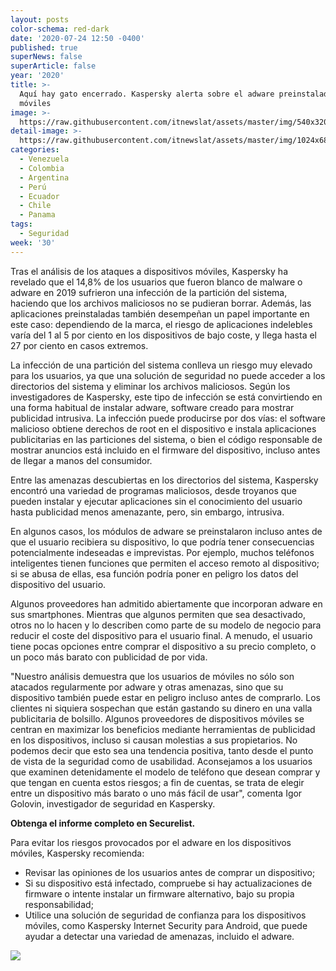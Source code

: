 ```yaml
---
layout: posts
color-schema: red-dark
date: '2020-07-24 12:50 -0400'
published: true
superNews: false
superArticle: false
year: '2020'
title: >-
  Aquí hay gato encerrado. Kaspersky alerta sobre el adware preinstalado en los
  móviles
image: >-
  https://raw.githubusercontent.com/itnewslat/assets/master/img/540x320/Gato-Encerrado-p.jpg
detail-image: >-
  https://raw.githubusercontent.com/itnewslat/assets/master/img/1024x680/Gato-Encerrado-g.jpg
categories:
  - Venezuela
  - Colombia
  - Argentina
  - Perú
  - Ecuador
  - Chile
  - Panama
tags:
  - Seguridad
week: '30'
---
```

Tras el análisis de los ataques a dispositivos móviles, Kaspersky ha revelado que el 14,8% de los usuarios que fueron blanco de malware o adware en 2019 sufrieron una infección de la partición del sistema, haciendo que los archivos maliciosos no se pudieran borrar. Además, las aplicaciones preinstaladas también desempeñan un papel importante en este caso: dependiendo de la marca, el riesgo de aplicaciones indelebles varía del 1 al 5 por ciento en los dispositivos de bajo coste, y llega hasta el 27 por ciento en casos extremos.  

La infección de una partición del sistema conlleva un riesgo muy elevado para los usuarios, ya que una solución de seguridad no puede acceder a los directorios del sistema y eliminar los archivos maliciosos. Según los investigadores de Kaspersky, este tipo de infección se está convirtiendo en una forma habitual de instalar adware, software creado para mostrar publicidad intrusiva. La infección puede producirse por dos vías: el software malicioso obtiene derechos de root en el dispositivo e instala aplicaciones publicitarias en las particiones del sistema, o bien el código responsable de mostrar anuncios está incluido en el firmware del dispositivo, incluso antes de llegar a  manos del consumidor.

Entre las amenazas descubiertas en los directorios del sistema, Kaspersky encontró una variedad de programas maliciosos, desde troyanos que pueden instalar y ejecutar aplicaciones sin el conocimiento del usuario hasta publicidad menos amenazante, pero, sin embargo, intrusiva.

En algunos casos, los módulos de adware se preinstalaron incluso antes de que el usuario recibiera su dispositivo, lo que podría tener consecuencias potencialmente indeseadas e imprevistas. Por ejemplo, muchos teléfonos inteligentes tienen funciones que permiten el acceso remoto al dispositivo; si se abusa de ellas, esa función podría poner en peligro los datos del dispositivo del usuario.

Algunos proveedores han admitido abiertamente que incorporan adware en sus smartphones. Mientras que algunos permiten que sea desactivado, otros no lo hacen y lo describen como parte de su modelo de negocio para reducir el coste del dispositivo para el usuario final. A menudo, el usuario tiene pocas opciones entre comprar el dispositivo a su precio completo, o un poco más barato con publicidad de por vida.

"Nuestro análisis demuestra que los usuarios de móviles no sólo son atacados regularmente por adware y otras amenazas, sino que su dispositivo también puede estar en peligro incluso antes de comprarlo. Los clientes ni siquiera sospechan que están gastando su dinero en una valla publicitaria de bolsillo. Algunos proveedores de dispositivos móviles se centran en maximizar los beneficios mediante herramientas de publicidad en los dispositivos, incluso si causan molestias a sus propietarios. No podemos decir que esto sea una tendencia positiva, tanto desde el punto de vista de la seguridad como de usabilidad. Aconsejamos a los usuarios que examinen detenidamente el modelo de teléfono que desean comprar y que tengan en cuenta estos riesgos; a fin de cuentas, se trata de elegir entre un dispositivo más barato o uno más fácil de usar", comenta Igor Golovin, investigador de seguridad en Kaspersky.

**Obtenga el informe completo en Securelist.**

Para evitar los riesgos provocados por el adware en los dispositivos móviles, Kaspersky recomienda:

- Revisar las opiniones de los usuarios antes de comprar un dispositivo;
- Si su dispositivo está infectado, compruebe si hay actualizaciones de firmware o intente instalar un firmware alternativo, bajo su propia responsabilidad;
- Utilice una solución de seguridad de confianza para los dispositivos móviles, como Kaspersky Internet Security para Android, que puede ayudar a detectar una variedad de amenazas, incluido el adware.

<img src="https://tracker.metricool.com/c3po.jpg?hash=56f88a41e39ab42c063cc51676587a04"/>